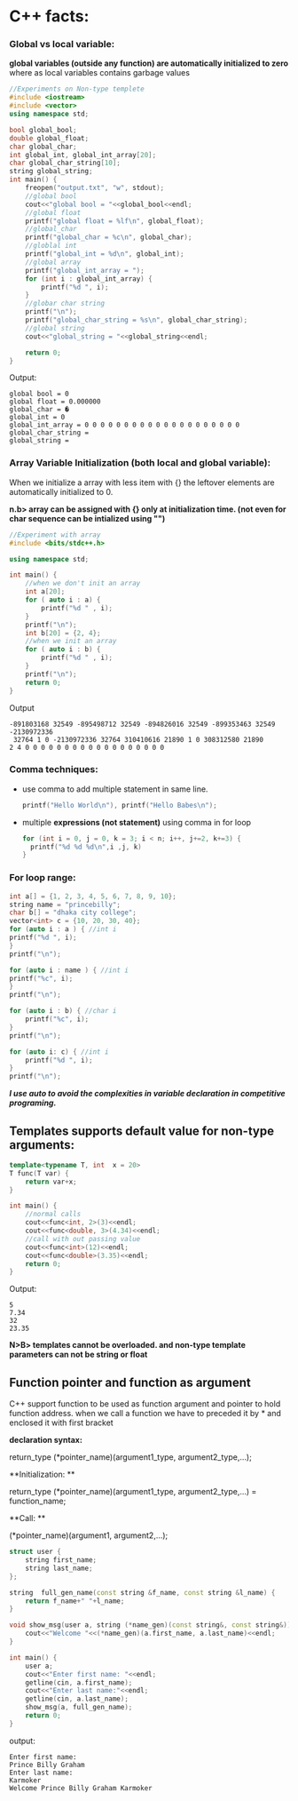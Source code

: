 # C++ facts:

### Global vs local variable: 

**global variables (outside any function) are automatically initialized to zero** where as local variables contains garbage values

```c++
//Experiments on Non-type templete
#include <iostream>
#include <vector>
using namespace std;

bool global_bool;
double global_float;
char global_char;
int global_int, global_int_array[20];
char global_char_string[10];
string global_string;
int main() {
    freopen("output.txt", "w", stdout);
    //global bool
    cout<<"global bool = "<<global_bool<<endl;
    //global float
    printf("global float = %lf\n", global_float);
    //global_char
    printf("global_char = %c\n", global_char);
    //globlal int
    printf("global_int = %d\n", global_int);
    //global array
    printf("global_int_array = ");
    for (int i : global_int_array) {
        printf("%d ", i);
    }
    //globar char string
    printf("\n");
    printf("global_char_string = %s\n", global_char_string);
    //global string
    cout<<"global_string = "<<global_string<<endl;

    return 0;
}
```

Output:

```
global bool = 0
global float = 0.000000
global_char = �
global_int = 0
global_int_array = 0 0 0 0 0 0 0 0 0 0 0 0 0 0 0 0 0 0 0 0 
global_char_string = 
global_string = 
```



### Array Variable Initialization (both local and global variable):

When we initialize a array with less item with {} the leftover elements are automatically initialized to 0. 

**n.b> array can be assigned  with {} only at initialization time. (not even for char sequence can be intialized using "")**

```c++
//Experiment with array
#include <bits/stdc++.h>

using namespace std;

int main() {
    //when we don't init an array
    int a[20];
    for ( auto i : a) {
        printf("%d " , i);
    }
    printf("\n");
    int b[20] = {2, 4};
    //when we init an array
    for ( auto i : b) {
        printf("%d " , i);
    }
    printf("\n");
    return 0;
}
```

Output

```
-891803168 32549 -895498712 32549 -894826016 32549 -899353463 32549 -2130972336
 32764 1 0 -2130972336 32764 310410616 21890 1 0 308312580 21890 
2 4 0 0 0 0 0 0 0 0 0 0 0 0 0 0 0 0 0 0 
```



### Comma techniques: 

- use comma to add multiple statement in same line.

  ```c++
  printf("Hello World\n"), printf("Hello Babes\n");
  ```

- multiple **expressions (not statement)** using comma in for loop

  ```c++
  for (int i = 0, j = 0, k = 3; i < n; i++, j+=2, k+=3) {
  	printf("%d %d %d\n",i ,j, k)
  }
  ```

### For loop range:

```c++
int a[] = {1, 2, 3, 4, 5, 6, 7, 8, 9, 10};
string name = "princebilly";
char b[] = "dhaka city college";
vector<int> c = {10, 20, 30, 40};
for (auto i : a ) { //int i
printf("%d ", i);
}
printf("\n");

for (auto i : name ) { //int i
printf("%c", i);
}
printf("\n");

for (auto i : b) { //char i
    printf("%c", i);
}
printf("\n");

for (auto i: c) { //int i
    printf("%d ", i);
}
printf("\n");

```

***I use auto to avoid the complexities in variable declaration in competitive programing.***



## Templates supports default  value for non-type arguments:

```c++
template<typename T, int  x = 20>
T func(T var) {
    return var+x;
}

int main() {
    //normal calls
    cout<<func<int, 2>(3)<<endl;
    cout<<func<double, 3>(4.34)<<endl;
    //call with out passing value
    cout<<func<int>(12)<<endl;
    cout<<func<double>(3.35)<<endl;
    return 0;
}
```

Output:

```
5
7.34
32
23.35
```

**N>B> templates cannot be overloaded. and non-type template parameters can not be string or float**



## Function pointer and function as argument

C++ support function to be used as function argument and pointer to hold function address. when we call a function we have to preceded it by * and enclosed it with first bracket

**declaration syntax:**

return_type (*pointer_name)(argument1_type,  argument2_type,...);

**Initialization: **

return_type (*pointer_name)(argument1_type,  argument2_type,...) = function_name;

**Call: **

(*pointer_name)(argument1, argument2,...);



```c++
struct user {
    string first_name;
    string last_name;
};

string  full_gen_name(const string &f_name, const string &l_name) {
    return f_name+" "+l_name;
}

void show_msg(user a, string (*name_gen)(const string&, const string&)) {
    cout<<"Welcome "<<(*name_gen)(a.first_name, a.last_name)<<endl;
}

int main() {
    user a;
    cout<<"Enter first name: "<<endl;
    getline(cin, a.first_name);
    cout<<"Enter last name:"<<endl;
    getline(cin, a.last_name);
    show_msg(a, full_gen_name);
    return 0;
}
```

output:

```
Enter first name: 
Prince Billy Graham
Enter last name:
Karmoker
Welcome Prince Billy Graham Karmoker
```

